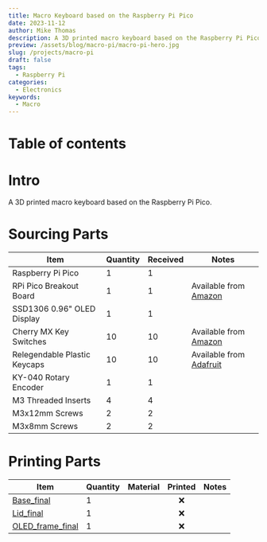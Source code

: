 ```yaml
---
title: Macro Keyboard based on the Raspberry Pi Pico
date: 2023-11-12
author: Mike Thomas
description: A 3D printed macro keyboard based on the Raspberry Pi Pico.
preview: /assets/blog/macro-pi/macro-pi-hero.jpg
slug: /projects/macro-pi
draft: false
tags:
  - Raspberry Pi
categories:
  - Electronics
keywords:
  - Macro
---
```


# Table of contents

# Intro

A 3D printed macro keyboard based on the Raspberry Pi Pico.

# Sourcing Parts

| Item                         | Quantity | Received | Notes                                                                    |
| ---------------------------- | -------- | -------- | ------------------------------------------------------------------------ |
| Raspberry Pi Pico            | 1        | 1        |                                                                          |
| RPi Pico Breakout Board      | 1        | 1        | Available from [Amazon](https://www.amazon.co.uk/gp/product/B094HTM6PZ)  |
| SSD1306 0.96" OLED Display   | 1        | 1        |                                                                          |
| Cherry MX Key Switches       | 10       | 10       | Available from [Amazon](https://www.amazon.co.uk/gp/product/B08SK47VDX/) |
| Relegendable Plastic Keycaps | 10       | 10       | Available from [Adafruit](https://www.adafruit.com/product/5039)         |
| KY-040 Rotary Encoder        | 1        | 1        |                                                                          |
| M3 Threaded Inserts          | 4        | 4        |                                                                          |
| M3x12mm Screws               | 2        | 2        |                                                                          |
| M3x8mm Screws                | 2        | 2        |                                                                          |

# Printing Parts

| Item                                                                | Quantity | Material | Printed | Notes |
| ------------------------------------------------------------------- | -------- | -------- | :-----: | ----- |
| [Base_final](https://www.thingiverse.com/thing:5817044/files)       | 1        |          |   :x:   |       |
| [Lid_final](https://www.thingiverse.com/thing:5817044/files)        | 1        |          |   :x:   |       |
| [OLED_frame_final](https://www.thingiverse.com/thing:5817044/files) | 1        |          |   :x:   |       |
